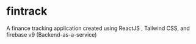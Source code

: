 # fintrack
A finance tracking application created using ReactJS , Tailwind CSS, and firebase v9 (Backend-as-a-service)
